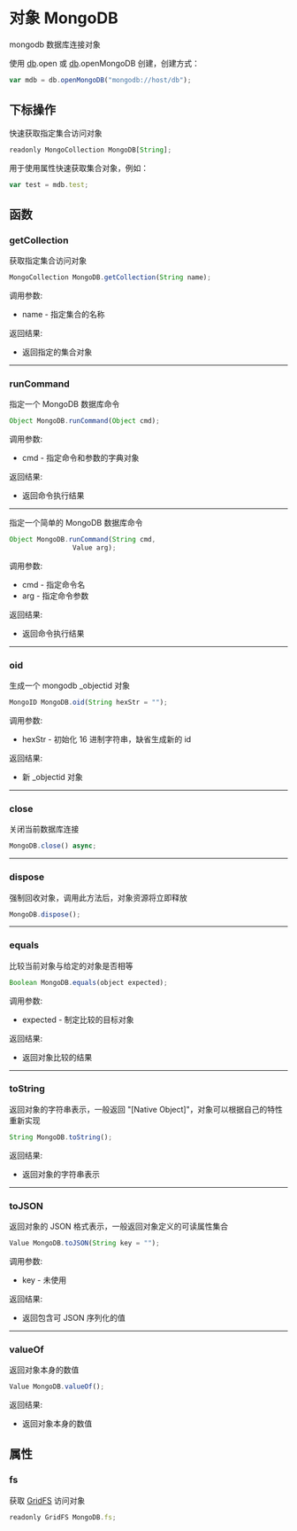 # 对象 MongoDB
mongodb 数据库连接对象

使用 [db](../../module/ifs/db.md).open 或 [db](../../module/ifs/db.md).openMongoDB 创建，创建方式：
```JavaScript
var mdb = db.openMongoDB("mongodb://host/db");
```
## 下标操作
        
快速获取指定集合访问对象
```JavaScript
readonly MongoCollection MongoDB[String];
```

用于使用属性快速获取集合对象，例如：
```JavaScript
var test = mdb.test;
```

## 函数
        
### getCollection
获取指定集合访问对象
```JavaScript
MongoCollection MongoDB.getCollection(String name);
```

调用参数:
* name - 指定集合的名称

返回结果:
* 返回指定的集合对象

--------------------------
### runCommand
指定一个 MongoDB 数据库命令
```JavaScript
Object MongoDB.runCommand(Object cmd);
```

调用参数:
* cmd - 指定命令和参数的字典对象

返回结果:
* 返回命令执行结果

--------------------------
指定一个简单的 MongoDB 数据库命令
```JavaScript
Object MongoDB.runCommand(String cmd,
                Value arg);
```

调用参数:
* cmd - 指定命令名
* arg - 指定命令参数

返回结果:
* 返回命令执行结果

--------------------------
### oid
生成一个 mongodb _objectid 对象
```JavaScript
MongoID MongoDB.oid(String hexStr = "");
```

调用参数:
* hexStr - 初始化 16 进制字符串，缺省生成新的 id

返回结果:
* 新 _objectid 对象

--------------------------
### close
关闭当前数据库连接
```JavaScript
MongoDB.close() async;
```

--------------------------
### dispose
强制回收对象，调用此方法后，对象资源将立即释放
```JavaScript
MongoDB.dispose();
```

--------------------------
### equals
比较当前对象与给定的对象是否相等
```JavaScript
Boolean MongoDB.equals(object expected);
```

调用参数:
* expected - 制定比较的目标对象

返回结果:
* 返回对象比较的结果

--------------------------
### toString
返回对象的字符串表示，一般返回 "[Native Object]"，对象可以根据自己的特性重新实现
```JavaScript
String MongoDB.toString();
```

返回结果:
* 返回对象的字符串表示

--------------------------
### toJSON
返回对象的 JSON 格式表示，一般返回对象定义的可读属性集合
```JavaScript
Value MongoDB.toJSON(String key = "");
```

调用参数:
* key - 未使用

返回结果:
* 返回包含可 JSON 序列化的值

--------------------------
### valueOf
返回对象本身的数值
```JavaScript
Value MongoDB.valueOf();
```

返回结果:
* 返回对象本身的数值

## 属性
        
### fs
获取 [GridFS](GridFS.md) 访问对象
```JavaScript
readonly GridFS MongoDB.fs;
```


